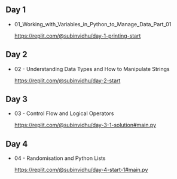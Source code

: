 ## Day 1

 - 01_Working_with_Variables_in_Python_to_Manage_Data_Part_01

   
   https://replit.com/@subinvidhu/day-1-printing-start

## Day 2

- 02 - Understanding Data Types and How to Manipulate Strings

  https://replit.com/@subinvidhu/day-2-start


## Day 3

- 03 - Control Flow and Logical Operators 

  https://replit.com/@subinvidhu/day-3-1-solution#main.py

## Day 4

- 04 - Randomisation and Python Lists

  https://replit.com/@subinvidhu/day-4-start-1#main.py